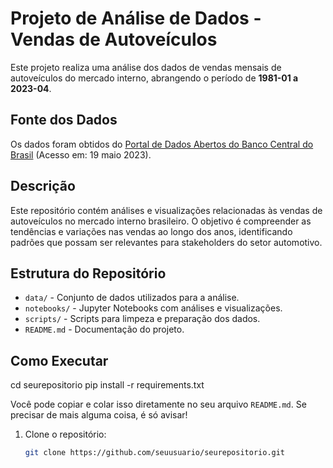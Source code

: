 # Projeto de Análise de Dados - Vendas de Autoveículos

Este projeto realiza uma análise dos dados de vendas mensais de autoveículos do mercado interno, abrangendo o período de **1981-01 a 2023-04**.

## Fonte dos Dados

Os dados foram obtidos do [Portal de Dados Abertos do Banco Central do Brasil](https://dadosabertos.bcb.gov.br/dataset/1379-vendas-de-autoveiculos-no-mercado-interno) (Acesso em: 19 maio 2023).

## Descrição

Este repositório contém análises e visualizações relacionadas às vendas de autoveículos no mercado interno brasileiro. O objetivo é compreender as tendências e variações nas vendas ao longo dos anos, identificando padrões que possam ser relevantes para stakeholders do setor automotivo.

## Estrutura do Repositório

- `data/` - Conjunto de dados utilizados para a análise.
- `notebooks/` - Jupyter Notebooks com análises e visualizações.
- `scripts/` - Scripts para limpeza e preparação dos dados.
- `README.md` - Documentação do projeto.

## Como Executar

cd seurepositorio
pip install -r requirements.txt

Você pode copiar e colar isso diretamente no seu arquivo `README.md`. Se precisar de mais alguma coisa, é só avisar!


1. Clone o repositório:
   ```bash
   git clone https://github.com/seuusuario/seurepositorio.git
